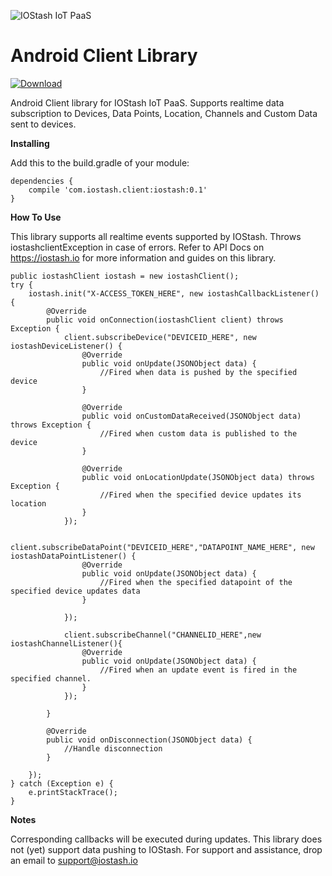 
![IOStash IoT PaaS](http://iostash.io/wp-content/uploads/2016/06/iostashbeta_black.png) 

Android Client Library
===================


[ ![Download](https://api.bintray.com/packages/iostash/maven/iostash/images/download.svg) ](https://bintray.com/iostash/maven/iostash/_latestVersion)


Android Client library for IOStash IoT PaaS. Supports realtime data subscription to Devices, Data Points, Location, Channels and Custom Data sent to devices.

 **Installing**

Add this to the build.gradle of your module:

    dependencies {
        compile 'com.iostash.client:iostash:0.1'
    }

 
 **How To Use**

This library supports all realtime events supported by IOStash. Throws iostashclientException in case of errors. Refer to API Docs on https://iostash.io for more information and guides on this library.

    public iostashClient iostash = new iostashClient();
    try {
        iostash.init("X-ACCESS_TOKEN_HERE", new iostashCallbackListener() {
            @Override
            public void onConnection(iostashClient client) throws Exception {
                client.subscribeDevice("DEVICEID_HERE", new iostashDeviceListener() {
                    @Override
                    public void onUpdate(JSONObject data) {
                        //Fired when data is pushed by the specified device
                    }

                    @Override
                    public void onCustomDataReceived(JSONObject data) throws Exception {
                        //Fired when custom data is published to the device
                    }

                    @Override
                    public void onLocationUpdate(JSONObject data) throws Exception {
                        //Fired when the specified device updates its location
                    }
                });

                client.subscribeDataPoint("DEVICEID_HERE","DATAPOINT_NAME_HERE", new iostashDataPointListener() {
                    @Override
                    public void onUpdate(JSONObject data) {
                        //Fired when the specified datapoint of the specified device updates data
                    }

                });

                client.subscribeChannel("CHANNELID_HERE",new iostashChannelListener(){
                    @Override
                    public void onUpdate(JSONObject data) {
                        //Fired when an update event is fired in the specified channel.
                    }
                });

            }

            @Override
            public void onDisconnection(JSONObject data) {
                //Handle disconnection
            }

        });
    } catch (Exception e) {
        e.printStackTrace();
    }
   
   
**Notes**

   Corresponding callbacks will be executed during updates. This library does not (yet) support data pushing to IOStash.
For support and assistance, drop an email to support@iostash.io
